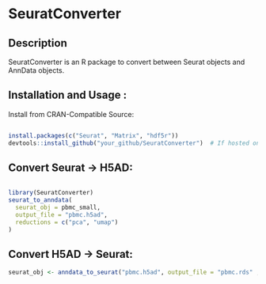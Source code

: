 # SeuratConverter

## Description
SeuratConverter is an R package to convert between Seurat objects and AnnData objects.




## Installation and Usage :

Install from CRAN-Compatible Source:

```r

install.packages(c("Seurat", "Matrix", "hdf5r"))
devtools::install_github("your_github/SeuratConverter")  # If hosted on GitHub

```

## Convert Seurat → H5AD:

```r

library(SeuratConverter)
seurat_to_anndata(
  seurat_obj = pbmc_small,
  output_file = "pbmc.h5ad",
  reductions = c("pca", "umap")
)

```
## Convert H5AD → Seurat:

```r
seurat_obj <- anndata_to_seurat("pbmc.h5ad", output_file = "pbmc.rds" , assay_name = "RNA", layers = c("counts", "data"), reductions = NULL)

```
